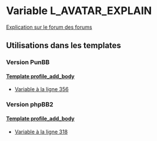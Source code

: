 # Variable L_AVATAR_EXPLAIN
[Explication sur le forum des forums](http://forum.forumactif.com/t294113-listing-des-variables#L_AVATAR_EXPLAIN)
## Utilisations dans les templates
### Version PunBB
#### [Template profile_add_body](punbb/profile_add_body.md)
* [Variable à la ligne 356](../punbb/profile_add_body.tpl#L356)
### Version phpBB2
#### [Template profile_add_body](subsilver/profile_add_body.md)
* [Variable à la ligne 318](../subsilver/profile_add_body.tpl#L318)